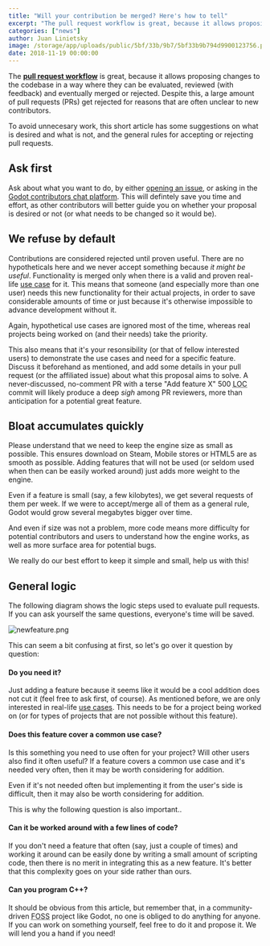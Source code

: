 ```yaml
---
title: "Will your contribution be merged? Here's how to tell"
excerpt: "The pull request workflow is great, because it allows proposing changes to the codebase in a way where they can be evaluated, reviewed (with feedback) and eventually merged or rejected. Despite this, a large amount of pull requests get rejected for reasons that are often unclear to new contributors, so this article aims at clarifying the process and underlying motives for PR reviewers' decisions."
categories: ["news"]
author: Juan Linietsky
image: /storage/app/uploads/public/5bf/33b/9b7/5bf33b9b794d9900123756.png
date: 2018-11-19 00:00:00
---
```


The [**pull request workflow**](http://docs.godotengine.org/en/latest/community/contributing/pr_workflow.html) is great, because it allows proposing changes to the codebase in a way where they can be evaluated, reviewed (with feedback) and eventually merged or rejected. Despite this, a large amount of pull requests (PRs) get rejected for reasons that are often unclear to new contributors.

To avoid unnecesary work, this short article has some suggestions on what is desired and what is not, and the general rules for accepting or rejecting pull requests.

## Ask first

Ask about what you want to do, by either [opening an issue](https://github.com/godotengine/godot/issues/new), or asking in the [Godot contributors chat platform](https://chat.godotengine.org). This will defintely save you time and effort, as other contributors will better guide you on whether your proposal is desired or not (or what needs to be changed so it would be).

## We refuse by default

Contributions are considered rejected until proven useful. There are no hypotheticals here and we never accept something because *it might be useful*. Functionality is merged only when there is a valid and proven real-life [use case](https://en.wikipedia.org/wiki/Use_case) for it. This means that someone (and especially more than one user) needs this new functionality for their actual projects, in order to save considerable amounts of time or just because it's otherwise impossible to advance development without it.

Again, hypothetical use cases are ignored most of the time, whereas real projects being worked on (and their needs) take the priority.

This also means that it's your resonsibility (or that of fellow interested users) to demonstrate the use cases and need for a specific feature. Discuss it beforehand as mentioned, and add some details in your pull request (or the affiliated issue) about what this proposal aims to solve. A never-discussed, no-comment PR with a terse "Add feature X" 500 <abbr title="lines of code">LOC</abbr> commit will likely produce a deep *sigh* among PR reviewers, more than anticipation for a potential great feature.

## Bloat accumulates quickly

Please understand that we need to keep the engine size as small as possible. This ensures download on Steam, Mobile stores or HTML5 are as smooth as possible. Adding features that will not be used (or seldom used when then can be easily worked around) just adds more weight to the engine.

Even if a feature is small (say, a few kilobytes), we get several requests of them per week. If we were to accept/merge all of them as a general rule, Godot would grow several megabytes bigger over time.

And even if size was not a problem, more code means more difficulty for potential contributors and users to understand how the engine works, as well as more surface area for potential bugs.

We really do our best effort to keep it simple and small, help us with this!

## General logic

The following diagram shows the logic steps used to evaluate pull requests. If you can ask yourself the same questions, everyone's time will be saved.

![newfeature.png](/storage/app/uploads/public/5bf/336/251/5bf336251f0fb012041766.png)

This can seem a bit confusing at first, so let's go over it question by question:

#### Do you need it?

Just adding a feature because it seems like it would be a cool addition does not cut it (feel free to ask first, of course). As mentioned before, we are only interested in real-life [use cases](https://en.wikipedia.org/wiki/Use_case). This needs to be for a project being worked on (or for types of projects that are not possible without this feature).

#### Does this feature cover a common use case?

Is this something you need to use often for your project? Will other users also find it often useful? If a feature covers a common use case and it's needed very often, then it may be worth considering for addition.

Even if it's not needed often but implementing it from the user's side is difficult, then it may also be worth considering for addition.

This is why the following question is also important..

#### Can it be worked around with a few lines of code?

If you don't need a feature that often (say, just a couple of times) and working it around can be easily done by writing a small amount of scripting code, then there is no merit in integrating this as a new feature. It's better that this complexity goes on your side rather than ours.

#### Can you program C++?

It should be obvious from this article, but remember that, in a community-driven <abbr title="Free and Open Source Software">FOSS</abbr> project like Godot, no one is obliged to do anything for anyone. If you can work on something yourself, feel free to do it and propose it. We will lend you a hand if you need!
